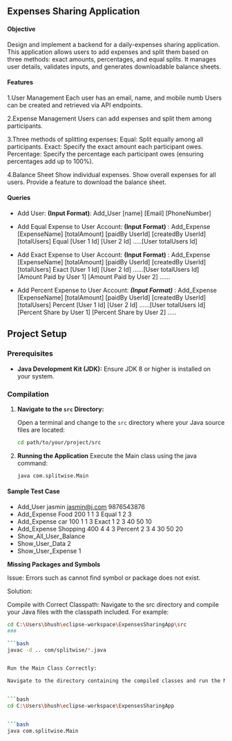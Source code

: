 ## Expenses Sharing Application

#### Objective

Design and implement a backend for a daily-expenses sharing application. This application allows users to add expenses and split them based on three methods: exact amounts, percentages, and equal splits. It manages user details, validates inputs, and generates downloadable balance sheets.

#### Features

1.User Management
Each user has an email, name, and mobile numb
Users can be created and retrieved via API endpoints.

2.Expense Management
Users can add expenses and split them among participants.

3.Three methods of splitting expenses:
Equal: Split equally among all participants.
Exact: Specify the exact amount each participant owes.
Percentage: Specify the percentage each participant owes (ensuring percentages add up to 100%).

4.Balance Sheet
Show individual expenses.
Show overall expenses for all users.
Provide a feature to download the balance sheet.

#### Queries
* Add User: 
**(Input Format)**: Add_User [name] [Email] [PhoneNumber]


* Add Equal Expense to User Account:
**(Input Format)** : Add_Expense [ExpenseName] [totalAmount] [paidBy UserId] [createdBy UserId] [totalUsers] Equal [User 1 Id] [User 2 Id] .....[User totalUsers Id]


* Add Exact Expense to User Account:
**(Input Format)** : Add_Expense [ExpenseName] [totalAmount] [paidBy UserId] [createdBy UserId] [totalUsers] Exact [User 1 Id] [User 2 Id] ......[User totalUsers Id] [Amount Paid by User 1] [Amount Paid by User 2] ......


* Add Percent Expense to User Account:
***(Input Format)*** : Add_Expense [ExpenseName] [totalAmount] [paidBy UserId] [createdBy UserId] [totalUsers] Percent [User 1 Id] [User 2 Id] ......[User totalUsers Id] [Percent Share by User 1] [Percent Share by User 2] .....
  
## Project Setup

### Prerequisites

- **Java Development Kit (JDK):** Ensure JDK 8 or higher is installed on your system.
### Compilation

1. **Navigate to the `src` Directory:**

   Open a terminal and change to the `src` directory where your Java source files are located:

   ```bash
   cd path/to/your/project/src
   
2. **Running the Application**
   Execute the Main class using the java command:
   
   ```bash
   java com.splitwise.Main

#### Sample Test Case

* Add_User jasmin jasmin@j.com 9876543876
* Add_Expense Food 200 1 1 3 Equal 1 2 3
* Add_Expense car 100 1 1 3 Exact 1 2 3 40 50 10
* Add_Expense Shopping 400 4 4 3 Percent 2 3 4 30 50 20
* Show_All_User_Balance
* Show_User_Data 2
* Show_User_Expense 1
   
**Missing Packages and Symbols**

Issue: Errors such as cannot find symbol or package does not exist.

Solution:

Compile with Correct Classpath:
Navigate to the src directory and compile your Java files with the classpath included. For example:

```bash
cd C:\Users\bhush\eclipse-workspace\ExpensesSharingApp\src
###

```bash
javac -d .. com/splitwise/*.java


Run the Main Class Correctly:

Navigate to the directory containing the compiled classes and run the Main class with the appropriate classpath. For example:


```bash
cd C:\Users\bhush\eclipse-workspace\ExpensesSharingApp


```bash
java com.splitwise.Main
